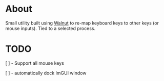 # About
Small utility built using [Walnut](https://github.com/TheCherno/Walnut) to re-map keyboard keys to other keys (or mouse inputs). Tied to a selected process.

# TODO

[ ] - Support all mouse keys

[ ] - automatically dock ImGUI window